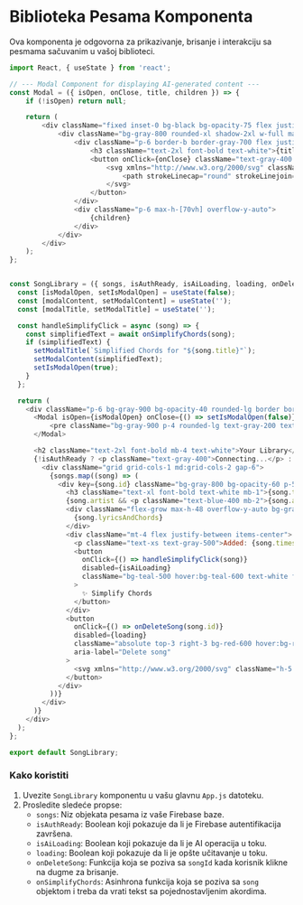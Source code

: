 # Biblioteka Pesama Komponenta

Ova komponenta je odgovorna za prikazivanje, brisanje i interakciju sa pesmama sačuvanim u vašoj biblioteci.

```javascript
import React, { useState } from 'react';

// --- Modal Component for displaying AI-generated content ---
const Modal = ({ isOpen, onClose, title, children }) => {
    if (!isOpen) return null;

    return (
        <div className="fixed inset-0 bg-black bg-opacity-75 flex justify-center items-center z-50 p-4">
            <div className="bg-gray-800 rounded-xl shadow-2xl w-full max-w-2xl border border-gray-700">
                <div className="p-6 border-b border-gray-700 flex justify-between items-center">
                    <h3 className="text-2xl font-bold text-white">{title}</h3>
                    <button onClick={onClose} className="text-gray-400 hover:text-white transition-colors">
                        <svg xmlns="http://www.w3.org/2000/svg" className="h-8 w-8" fill="none" viewBox="0 0 24 24" stroke="currentColor">
                            <path strokeLinecap="round" strokeLinejoin="round" strokeWidth={2} d="M6 18L18 6M6 6l12 12" />
                        </svg>
                    </button>
                </div>
                <div className="p-6 max-h-[70vh] overflow-y-auto">
                    {children}
                </div>
            </div>
        </div>
    );
};


const SongLibrary = ({ songs, isAuthReady, isAiLoading, loading, onDeleteSong, onSimplifyChords }) => {
  const [isModalOpen, setIsModalOpen] = useState(false);
  const [modalContent, setModalContent] = useState('');
  const [modalTitle, setModalTitle] = useState('');

  const handleSimplifyClick = async (song) => {
    const simplifiedText = await onSimplifyChords(song);
    if (simplifiedText) {
      setModalTitle(`Simplified Chords for "${song.title}"`);
      setModalContent(simplifiedText);
      setIsModalOpen(true);
    }
  };

  return (
    <div className="p-6 bg-gray-900 bg-opacity-40 rounded-lg border border-gray-700">
      <Modal isOpen={isModalOpen} onClose={() => setIsModalOpen(false)} title={modalTitle}>
          <pre className="bg-gray-900 p-4 rounded-lg text-gray-200 text-sm font-mono whitespace-pre-wrap">{modalContent}</pre>
      </Modal>

      <h2 className="text-2xl font-bold mb-4 text-white">Your Library</h2>
      {!isAuthReady ? <p className="text-gray-400">Connecting...</p> : songs.length === 0 ? <p className="text-gray-400">No songs yet. Add one above!</p> : (
        <div className="grid grid-cols-1 md:grid-cols-2 gap-6">
          {songs.map((song) => (
            <div key={song.id} className="bg-gray-800 bg-opacity-60 p-5 rounded-lg shadow-lg relative border border-gray-700 flex flex-col">
              <h3 className="text-xl font-bold text-white mb-1">{song.title}</h3>
              {song.artist && <p className="text-blue-400 mb-2">{song.artist}</p>}
              <div className="flex-grow max-h-48 overflow-y-auto bg-gray-900 p-3 rounded-md text-gray-300 text-sm font-mono whitespace-pre-wrap border border-gray-700">
                {song.lyricsAndChords}
              </div>
              <div className="mt-4 flex justify-between items-center">
                <p className="text-xs text-gray-500">Added: {song.timestamp ? new Date(song.timestamp.seconds * 1000).toLocaleDateString() : 'N/A'}</p>
                <button 
                  onClick={() => handleSimplifyClick(song)} 
                  disabled={isAiLoading} 
                  className="bg-teal-500 hover:bg-teal-600 text-white font-bold py-2 px-4 rounded-lg shadow-md transition duration-300 ease-in-out transform hover:scale-105 disabled:opacity-50 disabled:cursor-not-allowed"
                >
                  ✨ Simplify Chords
                </button>
              </div>
              <button 
                onClick={() => onDeleteSong(song.id)} 
                disabled={loading} 
                className="absolute top-3 right-3 bg-red-600 hover:bg-red-700 text-white p-2 rounded-full shadow-md transition duration-300 ease-in-out transform hover:scale-110 disabled:opacity-50" 
                aria-label="Delete song"
              >
                <svg xmlns="http://www.w3.org/2000/svg" className="h-5 w-5" viewBox="0 0 20 20" fill="currentColor"><path fillRule="evenodd" d="M9 2a1 1 0 00-.894.553L7.382 4H4a1 1 0 000 2v10a2 2 0 002 2h8a2 2 0 002-2V6a1 1 0 100-2h-3.382l-.724-1.447A1 1 0 0011 2H9zM7 8a1 1 0 012 0v6a1 1 0 11-2 0V8zm6 0a1 1 0 11-2 0v6a1 1 0 112 0V8z" clipRule="evenodd" /></svg>
              </button>
            </div>
          ))}
        </div>
      )}
    </div>
  );
};

export default SongLibrary;
```

### Kako koristiti

1.  Uvezite `SongLibrary` komponentu u vašu glavnu `App.js` datoteku.
2.  Prosledite sledeće propse:
    *   `songs`: Niz objekata pesama iz vaše Firebase baze.
    *   `isAuthReady`: Boolean koji pokazuje da li je Firebase autentifikacija završena.
    *   `isAiLoading`: Boolean koji pokazuje da li je AI operacija u toku.
    *   `loading`: Boolean koji pokazuje da li je opšte učitavanje u toku.
    *   `onDeleteSong`: Funkcija koja se poziva sa `songId` kada korisnik klikne na dugme za brisanje.
    *   `onSimplifyChords`: Asinhrona funkcija koja se poziva sa `song` objektom i treba da vrati tekst sa pojednostavljenim akordima.

